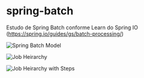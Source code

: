 # spring-batch
Estudo de Spring Batch conforme Learn do Spring IO (https://spring.io/guides/gs/batch-processing/)

![Spring Batch Model](https://docs.spring.io/spring-batch/docs/4.2.x/reference/html/images/spring-batch-reference-model.png)

![Job Heirarchy](https://docs.spring.io/spring-batch/docs/4.2.x/reference/html/images/job-heirarchy.png)

![Job Heirarchy with Steps](https://docs.spring.io/spring-batch/docs/4.2.x/reference/html/images/jobHeirarchyWithSteps.png)

